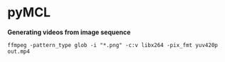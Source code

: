 # pyMCL

**Generating videos from image sequence**
```
ffmpeg -pattern_type glob -i "*.png" -c:v libx264 -pix_fmt yuv420p out.mp4
```
